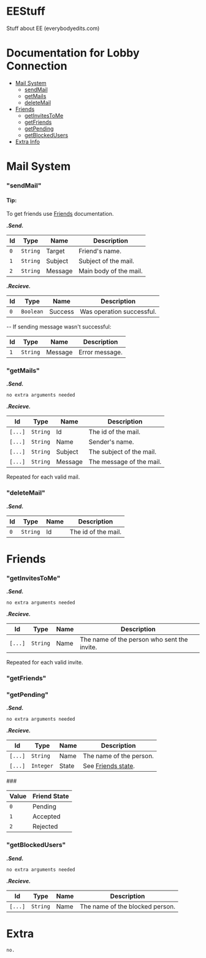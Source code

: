 # EEStuff
Stuff about EE (everybodyedits.com)

# Documentation for Lobby Connection
 - [Mail System](#mail)
   - [sendMail](#mail-send)
   - [getMails](#mail-get)
   - [deleteMail](#mail-delete)
 - [Friends](#friends)
   - [getInvitesToMe](#friends-invites)
   - [getFriends](#friends-get)
   - [getPending](#friends-pendings)
   - [getBlockedUsers](#friends-blocked)
 - [Extra Info](#extra)

# <a id="mail">Mail System</a>
### <a id="mail-send">"sendMail"</a>
#### Tip:
To get friends use [Friends](#friends) documentation.

__*.Send.*__

| Id   | Type        | Name               | Description
| ---  | ---         | ----               | -----------
| `0`  | `String`    | Target             | Friend's name.
| `1`  | `String`    | Subject            | Subject of the mail.
| `2`  | `String`    | Message            | Main body of the mail.

__*.Recieve.*__

| Id   | Type        | Name               | Description
| ---  | ---         | ----               | -----------
| `0`  | `Boolean`   | Success            | Was operation successful.

-- If sending message wasn't successful:

| Id   | Type        | Name               | Description
| ---  | ---         | ----               | -----------
| `1`  | `String`    | Message            | Error message.

### <a id="mail-get">"getMails"</a>

__*.Send.*__

```
no extra arguments needed
```

__*.Recieve.*__

| Id      | Type     | Name          | Description
| ---     | ----     | ----          | -----------
| `[...]` | `String` | Id            | The id of the mail.
| `[...]` | `String` | Name          | Sender's name.
| `[...]` | `String` | Subject       | The subject of the mail.
| `[...]` | `String` | Message       | The message of the mail.

Repeated for each valid mail.

### <a id="mail-delete">"deleteMail"</a>

__*.Send.*__

| Id  | Type     | Name          | Description
| --- | ----     | ----          | -----------
| `0` | `String` | Id            | The id of the mail.

# <a id="friends">Friends</a>
### <a id="friends-invites">"getInvitesToMe"</a>

__*.Send.*__

```
no extra arguments needed
```

__*.Recieve.*__

| Id      | Type     | Name          | Description
| ---     | ----     | ----          | -----------
| `[...]` | `String` | Name          | The name of the person who sent the invite.

Repeated for each valid invite.

### <a id="friends-get">"getFriends"</a>
### <a id="friends-pendings">"getPending"</a>

__*.Send.*__

```
no extra arguments needed
```

__*.Recieve.*__

| Id      | Type     | Name  | Description
| ---     | ----     | ----  | -----------
| `[...]` | `String` | Name  | The name of the person.
| `[...]` | `Integer`| State | See [Friends state](#friends-state).


###<a id="friends-state"></a>

| Value | Friend State
| ----- | ----------
| `0`   | Pending
| `1`   | Accepted
| `2`   | Rejected

### <a id="friends-blocked">"getBlockedUsers"</a>

__*.Send.*__

```
no extra arguments needed
```

__*.Recieve.*__

| Id      | Type     | Name          | Description
| ---     | ----     | ----          | -----------
| `[...]` | `String` | Name          | The name of the blocked person.

# <a id="extra">Extra</a>
```
no.
```

